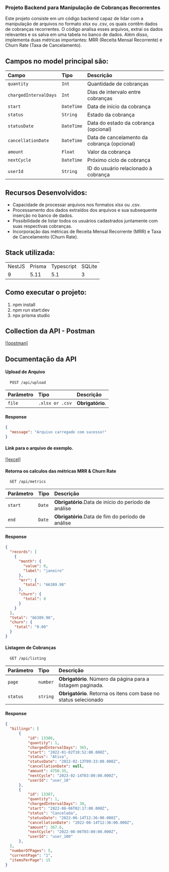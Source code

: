 ### Projeto Backend para Manipulação de Cobranças Recorrentes

Este projeto consiste em um código backend capaz de lidar com a manipulação de arquivos no formato xlsx ou .csv, os quais contêm dados de cobranças recorrentes. O código analisa esses arquivos, extrai os dados relevantes e os salva em uma tabela no banco de dados. Além disso, implementa duas métricas importantes: MRR (Receita Mensal Recorrente) e Churn Rate (Taxa de Cancelamento).

## Campos no model principal são:

| Campo               | Tipo      | Descrição                                   |
| :------------------ | :-------- | :------------------------------------------ |
| `quantity`          | `Int`     | Quantidade de cobranças                     |
| `chargedIntervalDays` | `Int`   | Dias de intervalo entre cobranças           |
| `start`             | `DateTime`| Data de início da cobrança                  |
| `status`            | `String`  | Estado da cobrança                          |
| `statusDate`        | `DateTime`| Data do estado da cobrança (opcional)       |
| `cancellationDate`  | `DateTime`| Data de cancelamento da cobrança (opcional) |
| `amount`            | `Float`   | Valor da cobrança                           |
| `nextCycle`         | `DateTime`| Próximo ciclo de cobrança                   |
| `userId`            | `String`  | ID do usuário relacionado à cobrança        |


## Recursos Desenvolvidos:

- Capacidade de processar arquivos nos formatos xlsx ou .csv.
- Processamento dos dados extraídos dos arquivos e sua subsequente inserção no banco de dados.
- Possibilidade de listar todos os usuários cadastrados juntamente com suas respectivas cobranças.
- Incorporação das métricas de Receita Mensal Recorrente (MRR) e Taxa de Cancelamento (Churn Rate).

## Stack utilizada:

<table>
  <tr>
    <td>NestJS</td>
    <td>Prisma</td>
    <td>Typescript</td>
    <td>SQLite</td>
  </tr>
  <tr>
    <td>9</td>
    <td>5.11</td>
    <td>5.1</td>
    <td>3</td>
  </tr>
</table>

## Como executar o projeto:

1) npm install
3) npm run start:dev
3) npx prisma studio

## Collection da API - Postman

[![postman]](https://github.com/buenomoreto/Teste-backend-copybase/blob/main/collection/teste-copybase.postman_collection.json)

## Documentação da API

#### Upload de Arquivo

```http
  POST /api/upload
```

| Parâmetro   | Tipo            | Descrição                           |
| :---------- | :-------------- | :---------------------------------- |
| `file`      | `.xlsx or .csv` | **Obrigatório**.    |

#### Response
```JSON
{
  "message": "Arquivo carregado com sucesso!"
}
```
#### Link para o arquivo de exemplo.
[![excel]](https://github.com/buenomoreto/Teste-backend-copybase/blob/main/mock/billings.xlsx/)

#### Retorna os calculos das métricas MRR & Churn Rate

```http
  GET /api/metrics
```

| Parâmetro   | Tipo       | Descrição                                   |
| :---------- | :--------- | :------------------------------------------ |
| `start`     | `Date`     | **Obrigatório**.Data de início do período de análise|
| `end`       | `Date`     | **Obrigatório**.Data de fim do período de análise   |

#### Response

```JSON
{
  "records": [
    {
      "month": {
        "value": 0,
        "label": "janeiro"
      },
      "mrr": {
        "total": "66389.98"
      },
      "churn": {
        "total": 0
      }
    }
  ],
  "total": "66389.98",
  "churn": {
    "total": "0.00"
  }
}
```

#### Listagem de Cobranças

```http
  GET /api/listing
```

| Parâmetro   | Tipo       | Descrição                                   |
| :---------- | :--------- | :------------------------------------------ |
| `page`      | `number`     | **Obrigatório**. Número da página para a listagem paginada. |
| `status`    | `string`     | **Obrigatório**. Retorna os itens com base no status selecionado |

#### Response
```JSON
{
  "billings": [
      {
          "id": 13386,
          "quantity": 1,
          "chargedIntervalDays": 365,
          "start": "2022-01-02T10:52:00.000Z",
          "status": "Ativa",
          "statusDate": "2022-02-13T09:33:00.000Z",
          "cancellationDate": null,
          "amount": 4750.35,
          "nextCycle": "2023-02-14T03:00:00.000Z",
          "userId": "user_10"
      },
      {
          "id": 13387,
          "quantity": 1,
          "chargedIntervalDays": 30,
          "start": "2022-08-06T02:17:00.000Z",
          "status": "Cancelada",
          "statusDate": "2022-06-14T12:36:00.000Z",
          "cancellationDate": "2022-06-14T12:36:00.000Z",
          "amount": 367.6,
          "nextCycle": "2022-08-06T03:00:00.000Z",
          "userId": "user_100"
      },
  ],
  "numberOfPages": 5,
  "currentPage": "1",
  "itemsPerPage": 15
}


